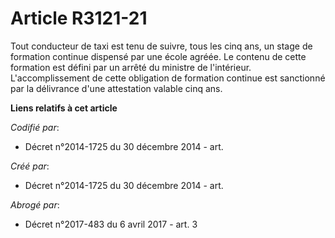 # Article R3121-21

Tout conducteur de taxi est tenu de suivre, tous les cinq ans, un stage de formation continue dispensé par une école agréée.
Le contenu de cette formation est défini par un arrêté du ministre de l'intérieur. L'accomplissement de cette obligation de
formation continue est sanctionné par la délivrance d'une attestation valable cinq ans.

**Liens relatifs à cet article**

_Codifié par_:

  - Décret n°2014-1725 du 30 décembre 2014 - art.

_Créé par_:

  - Décret n°2014-1725 du 30 décembre 2014 - art.

_Abrogé par_:

  - Décret n°2017-483 du 6 avril 2017 - art. 3
